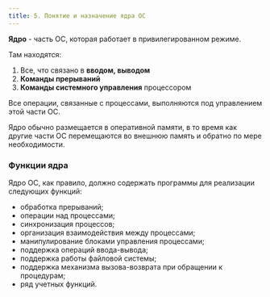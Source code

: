 ```yaml
---
title: 5. Понятие и назначение ядра ОС
---
```


**Ядро** - часть ОС, которая работает в привилегированном режиме.

Там находятся: 

1. Все, что связано в **вводом, выводом**
2. **Команды прерываний**
3. **Команды системного управления** процессором

Все операции, связанные с процессами, выполняются под управлением этой части ОС.

Ядро обычно размещается в оперативной памяти, в то время как другие части ОС перемещаются во внешнюю память и обратно по мере необходимости.

### Функции ядра

Ядро ОС, как правило, должно содержать программы для реализации следующих функций:

- обработка прерываний;
- операции над процессами;
- синхронизация процессов;
- организация взаимодействия между процессами;
- манипулирование блоками управления процессами;
- поддержка операций ввода-вывода;
- поддержка работы файловой системы;
- поддержка механизма вызова-возврата при обращении к процедурам;
- ряд учетных функций.